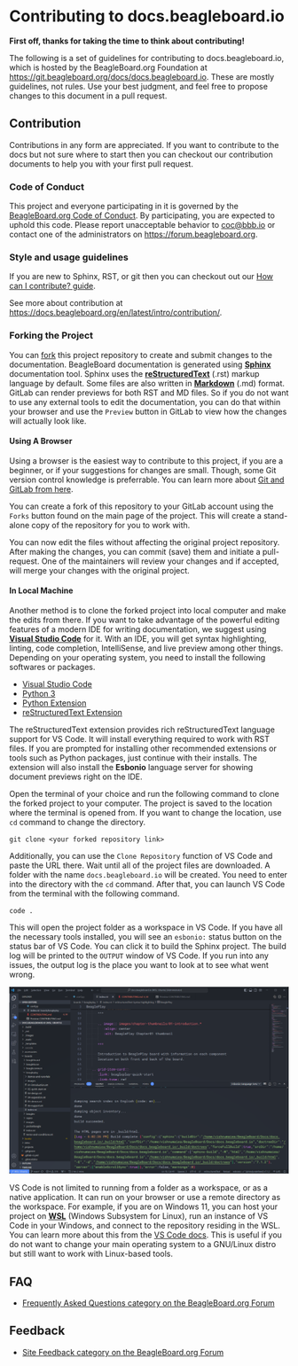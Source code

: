 # Contributing to docs.beagleboard.io

**First off, thanks for taking the time to think about contributing!**

The following is a set of guidelines for contributing to docs.beagleboard.io, which is hosted by
the BeagleBoard.org Foundation at https://git.beagleboard.org/docs/docs.beagleboard.io. These are
mostly guidelines, not rules. Use your best judgment, and feel free to propose changes to this
document in a pull request.

## Contribution

Contributions in any form are appreciated. If you want to contribute to the docs but not sure 
where to start then you can checkout our contribution documents to help you with your first pull request.

### Code of Conduct

This project and everyone participating in it is governed by the [BeagleBoard.org Code of Conduct](https://docs.beagleboard.org/latest/intro/contribution/code-of-conduct.html). By participating, you are expected to uphold this code. Please report unacceptable behavior to [coc@bbb.io](mailto:coc@bbb.io) or contact one of the administrators on https://forum.beagleboard.org.

### Style and usage guidelines

If you are new to Sphinx, RST, or git then you can checkout out our [How can I contribute? guide](https://docs.beagleboard.org/latest/intro/contribution/how.html).

See more about contribution at https://docs.beagleboard.org/en/latest/intro/contribution/.

### Forking the Project

You can [fork](https://openbeagle.org/help/user/project/repository/forking_workflow.md) this project repository to create and submit changes to the documentation. BeagleBoard documentation is generated using [**Sphinx** ](https://www.sphinx-doc.org/en/master/) documentation tool. Sphinx uses the [**reStructuredText**](https://docutils.sourceforge.io/rst.html) (.rst) markup language by default. Some files are also written in [**Markdown**](https://docs.gitlab.com/ee/user/markdown.html) (.md) format. GitLab can render previews for both RST and MD files. So if you do not want to use any external tools to edit the documentation, you can do that within your browser and use the `Preview` button in GitLab to view how the changes will actually look like. 

#### Using A Browser

Using a browser is the easiest way to contribute to this project, if you are a beginner, or if your suggestions for changes are small. Though, some Git version control knowledge is preferrable. You can learn more about [Git and GitLab from here](https://openbeagle.org/help/topics/git/index.md).

You can create a fork of this repository to your GitLab account using the `Forks` button found on the main page of the project. This will create a stand-alone copy of the repository for you to work with. 

You can now edit the files without affecting the original project repository. After making the changes, you can commit (save) them and initiate a pull-request. One of the maintainers will review your changes and if accepted, will merge your changes with the original project.

#### In Local Machine

Another method is to clone the forked project into local computer and make the edits from there. If you want to take advantage of the powerful editing features of a modern IDE for writing documentation, we suggest using [**Visual Studio Code**](https://code.visualstudio.com/) for it. With an IDE, you will get syntax highlighting, linting, code completion, IntelliSense, and live preview among other things. Depending on your operating system, you need to install the following softwares or packages.

- [Visual Studio Code](https://code.visualstudio.com/)
- [Python 3](https://www.python.org/downloads/)
- [Python Extension](https://marketplace.visualstudio.com/items?itemName=ms-python.python)
- [reStructuredText Extension](https://marketplace.visualstudio.com/items?itemName=lextudio.restructuredtext)

The reStructuredText extension provides rich reStructuredText language support for VS Code. It will install everything required to work with RST files. If you are prompted for installing other recommended extensions or tools such as Python packages, just continue with their installs. The extension will also install the **Esbonio** language server for showing document previews right on the IDE.

Open the terminal of your choice and run the following command to clone the forked project to your computer. The project is saved to the location where the terminal is opened from. If you want to change the location, use `cd` command to change the directory.

```
git clone <your forked repository link>
```

Additionally, you can use the `Clone Repository` function of VS Code and paste the URL there. Wait until all of the project files are downloaded. A folder with the name `docs.beagleboard.io` will be created. You need to enter into the directory with the `cd` command. After that, you can launch VS Code from the terminal with the following command.

```
code .
```

This will open the project folder as a workspace in VS Code. If you have all the necessary tools installed, you will see an `esbonio:` status button on the status bar of VS Code. You can click it to build the Sphinx project. The build log will be printed to the `OUTPUT` window of VS Code. If you run into any issues, the output log is the place you want to look at to see what went wrong.

![Successful build of BeagleBoard docs in VS Code](/_images/BeagleBoard-Docs-on-VS-Code-Sphinx-Build-Successful.png "Successful build of BeagleBoard docs in VS Code")

VS Code is not limited to running from a folder as a workspace, or as a native application. It can run on your browser or use a remote directory as the workspace. For example, if you are on Windows 11, you can host your project on [**WSL**](https://learn.microsoft.com/en-us/windows/wsl/about) (Windows Subsystem for Linux), run an instance of VS Code in your Windows, and connect to the repository residing in the WSL. You can learn more about this from the [VS Code docs](https://code.visualstudio.com/docs/remote/wsl). This is useful if you do not want to change your main operating system to a GNU/Linux distro but still want to work with Linux-based tools.

## FAQ

* [Frequently Asked Questions category on the BeagleBoard.org Forum](https://forum.beagleboard.org/c/faq)

## Feedback

* [Site Feedback category on the BeagleBoard.org Forum](https://forum.beagleboard.org/c/site-feedback)
